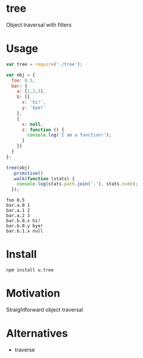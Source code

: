 # tree

Object traversal with filters

# Usage

```js
var tree = require('./tree');

var obj = {
  foo: 0.5,
  bar: {
    a: [1,2,3],
    b: [{
      x: 'hi!',
      y: 'bye!'
    },
    {
      x: null,
      z: function () {
        console.log('I am a function!');
      }
    }]
  }
};

tree(obj)
  .primitive()
  .walk(function (stats) {
    console.log(stats.path.join('.'), stats.node);
  });
```

```
foo 0.5
bar.a.0 1
bar.a.1 2
bar.a.2 3
bar.b.0.x hi!
bar.b.0.y bye!
bar.b.1.x null
```

# Install

    npm install u.tree

# Motivation

Straightforward object traversal

# Alternatives

*   traverse
